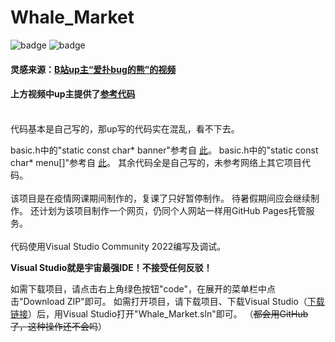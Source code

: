 # Whale_Market

![badge](https://img.shields.io/static/v1?label=MadeBy&message=striumve&color=informational)
![badge](https://img.shields.io/static/v1?label=CodeMark&message=Perfect&color=success)

#### 灵感来源：[B站up主“爱扑bug的熊”的视频](https://b23.tv/VXcekpT)
#### 上方视频中up主提供了[参考代码](https://github.com/201220014/WhaleMarket)
<br>
代码基本是自己写的，那up写的代码实在混乱，看不下去。

basic.h中的"static const char* banner"参考自 
[此](https://github.com/201220014/WhaleMarket/blob/master/src/tools/hint.c)。
basic.h中的"static const char* menu[]"参考自 
[此](https://github.com/201220014/WhaleMarket/blob/master/src/menu/menu.c)。
其余代码全是自己写的，未参考网络上其它项目代码。
<br><br>
该项目是在疫情网课期间制作的，复课了只好暂停制作。
待暑假期间应会继续制作。
还计划为该项目制作一个网页，仍同个人网站一样用GitHub Pages托管服务。
<br><br>
代码使用Visual Studio Community 2022编写及调试。

**Visual Studio就是宇宙最强IDE！不接受任何反驳！**

如需下载项目，请点击右上角绿色按钮"code"，在展开的菜单栏中点击"Download ZIP"即可。
如需打开项目，请下载项目、下载Visual Studio（[下载链接](https://visualstudio.microsoft.com/zh-hans/)）后，用Visual Studio打开"Whale_Market.sln"即可。
（~~都会用GitHub了，这种操作还不会吗~~）
